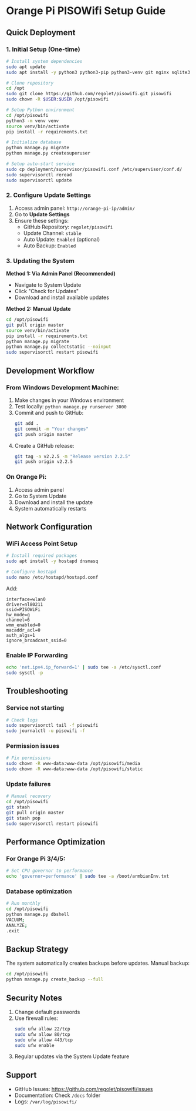 # Orange Pi PISOWifi Setup Guide

## Quick Deployment

### 1. Initial Setup (One-time)
```bash
# Install system dependencies
sudo apt update
sudo apt install -y python3 python3-pip python3-venv git nginx sqlite3 supervisor

# Clone repository
cd /opt
sudo git clone https://github.com/regolet/pisowifi.git pisowifi
sudo chown -R $USER:$USER /opt/pisowifi

# Setup Python environment
cd /opt/pisowifi
python3 -m venv venv
source venv/bin/activate
pip install -r requirements.txt

# Initialize database
python manage.py migrate
python manage.py createsuperuser

# Setup auto-start service
sudo cp deployment/supervisor/pisowifi.conf /etc/supervisor/conf.d/
sudo supervisorctl reread
sudo supervisorctl update
```

### 2. Configure Update Settings
1. Access admin panel: `http://orange-pi-ip/admin/`
2. Go to **Update Settings**
3. Ensure these settings:
   - GitHub Repository: `regolet/pisowifi`
   - Update Channel: `stable`
   - Auto Update: `Enabled` (optional)
   - Auto Backup: `Enabled`

### 3. Updating the System
**Method 1: Via Admin Panel (Recommended)**
- Navigate to System Update
- Click "Check for Updates"
- Download and install available updates

**Method 2: Manual Update**
```bash
cd /opt/pisowifi
git pull origin master
source venv/bin/activate
pip install -r requirements.txt
python manage.py migrate
python manage.py collectstatic --noinput
sudo supervisorctl restart pisowifi
```

## Development Workflow

### From Windows Development Machine:
1. Make changes in your Windows environment
2. Test locally: `python manage.py runserver 3000`
3. Commit and push to GitHub:
   ```bash
   git add .
   git commit -m "Your changes"
   git push origin master
   ```
4. Create a GitHub release:
   ```bash
   git tag -a v2.2.5 -m "Release version 2.2.5"
   git push origin v2.2.5
   ```

### On Orange Pi:
1. Access admin panel
2. Go to System Update
3. Download and install the update
4. System automatically restarts

## Network Configuration

### WiFi Access Point Setup
```bash
# Install required packages
sudo apt install -y hostapd dnsmasq

# Configure hostapd
sudo nano /etc/hostapd/hostapd.conf
```

Add:
```
interface=wlan0
driver=nl80211
ssid=PISOWiFi
hw_mode=g
channel=6
wmm_enabled=0
macaddr_acl=0
auth_algs=1
ignore_broadcast_ssid=0
```

### Enable IP Forwarding
```bash
echo 'net.ipv4.ip_forward=1' | sudo tee -a /etc/sysctl.conf
sudo sysctl -p
```

## Troubleshooting

### Service not starting
```bash
# Check logs
sudo supervisorctl tail -f pisowifi
sudo journalctl -u pisowifi -f
```

### Permission issues
```bash
# Fix permissions
sudo chown -R www-data:www-data /opt/pisowifi/media
sudo chown -R www-data:www-data /opt/pisowifi/static
```

### Update failures
```bash
# Manual recovery
cd /opt/pisowifi
git stash
git pull origin master
git stash pop
sudo supervisorctl restart pisowifi
```

## Performance Optimization

### For Orange Pi 3/4/5:
```bash
# Set CPU governor to performance
echo 'governor=performance' | sudo tee -a /boot/armbianEnv.txt
```

### Database optimization
```bash
# Run monthly
cd /opt/pisowifi
python manage.py dbshell
VACUUM;
ANALYZE;
.exit
```

## Backup Strategy

The system automatically creates backups before updates. Manual backup:
```bash
cd /opt/pisowifi
python manage.py create_backup --full
```

## Security Notes

1. Change default passwords
2. Use firewall rules:
   ```bash
   sudo ufw allow 22/tcp
   sudo ufw allow 80/tcp
   sudo ufw allow 443/tcp
   sudo ufw enable
   ```
3. Regular updates via the System Update feature

## Support

- GitHub Issues: https://github.com/regolet/pisowifi/issues
- Documentation: Check `/docs` folder
- Logs: `/var/log/pisowifi/`